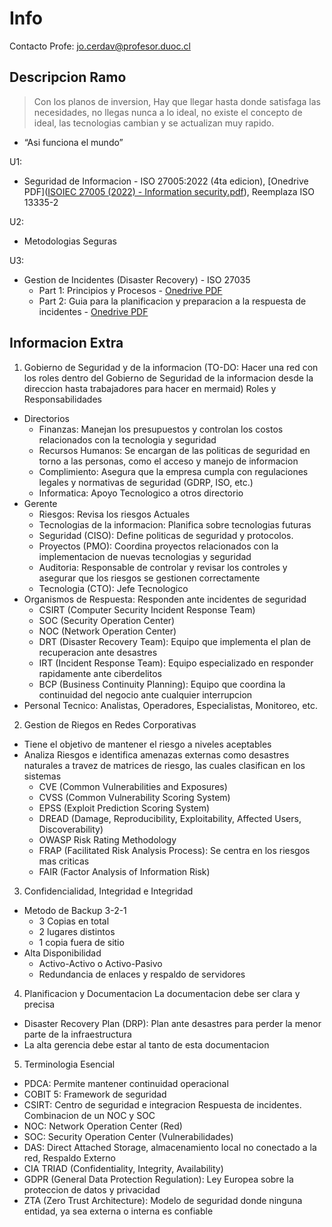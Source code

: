 # Info
Contacto Profe: jo.cerdav@profesor.duoc.cl

## Descripcion Ramo
> Con los planos de inversion, Hay que llegar hasta donde satisfaga las necesidades, no llegas nunca a lo ideal, no existe el concepto de ideal, las tecnologias cambian y se actualizan muy rapido.
 - “Asi funciona el mundo”

U1:
- Seguridad de Informacion - ISO 27005:2022 (4ta edicion), [Onedrive PDF]([ISOIEC 27005 (2022) - Information security.pdf](https://duoccl0-my.sharepoint.com/:b:/g/personal/ga_zunigam_duocuc_cl/EY_dWMNrP9dPmDf6zrvned4B6-N5yP98JSTQKcL2hNg4Ow?e=x720Xz)), Reemplaza ISO 13335-2

U2:
- Metodologias Seguras

U3:
- Gestion de Incidentes (Disaster Recovery) - ISO 27035
	- Part 1: Principios y Procesos - [Onedrive PDF](https://duoccl0-my.sharepoint.com/:b:/g/personal/ga_zunigam_duocuc_cl/ETdUCFvv63VGkbYZc7ZCT6YB_Xnx34vD_2zAhgrHrvMjdQ?e=pStNrS)
	- Part 2: Guia para la planificacion y preparacion a la respuesta de incidentes - [Onedrive PDF](https://duoccl0-my.sharepoint.com/:b:/g/personal/ga_zunigam_duocuc_cl/ESLW78-gX0VIgdI4zND0EmsBKZxjuvzVwY88eJpezQECag?e=VYHZnb)


## Informacion Extra
1. Gobierno de Seguridad y de la informacion
(TO-DO: Hacer una red con los roles dentro del Gobierno de Seguridad de la informacion desde la direccion hasta trabajadores para hacer en mermaid)
Roles y Responsabilidades
- Directorios
	- Finanzas: Manejan los presupuestos y controlan los costos relacionados con la tecnologia y seguridad
	- Recursos Humanos: Se encargan de las politicas de seguridad en torno a las personas, como el acceso y manejo de informacion
	- Complimiento: Asegura que la empresa cumpla con regulaciones legales y normativas de seguridad (GDRP, ISO, etc.)
	- Informatica: Apoyo Tecnologico a otros directorio
- Gerente
	- Riesgos: Revisa los riesgos Actuales
	- Tecnologias de la informacion: Planifica sobre tecnologias futuras
	- Seguridad (CISO): Define politicas de seguridad y protocolos.
	- Proyectos (PMO): Coordina proyectos relacionados con la implementacion de nuevas tecnologias y seguridad
	- Auditoria: Responsable de controlar y revisar los controles y asegurar que los riesgos se gestionen correctamente
	- Tecnologia (CTO): Jefe Tecnologico
- Organismos de Respuesta: Responden ante incidentes de seguridad
	- CSIRT (Computer Security Incident Response Team)
	- SOC (Security Operation Center) 
	- NOC (Network Operation Center)
	- DRT (Disaster Recovery Team): Equipo que implementa el plan de recuperacion ante desastres
	- IRT (Incident Response Team): Equipo especializado en responder rapidamente ante ciberdelitos
	- BCP (Business Continuity Planning): Equipo que coordina la continuidad del negocio ante cualquier interrupcion
- Personal Tecnico: Analistas, Operadores, Especialistas, Monitoreo, etc.


2. Gestion de Riegos en Redes Corporativas
- Tiene el objetivo de mantener el riesgo a niveles aceptables
- Analiza Riesgos e identifica amenazas externas como desastres naturales a travez de matrices de riesgo, las cuales clasifican en los sistemas
	- CVE (Common Vulnerabilities and Exposures)
	- CVSS (Common Vulnerability Scoring System)
	- EPSS (Exploit Prediction Scoring System)
	- DREAD (Damage, Reproducibility, Exploitability, Affected Users, Discoverability)
	- OWASP Risk Rating Methodology
	- FRAP (Facilitated Risk Analysis Process): Se centra en los riesgos mas criticas
	- FAIR (Factor Analysis of Information Risk)

3. Confidencialidad, Integridad e Integridad
- Metodo de Backup 3-2-1
	- 3 Copias en total
	- 2 lugares distintos
	- 1 copia fuera de sitio
- Alta Disponibilidad
	- Activo-Activo o Activo-Pasivo
	- Redundancia de enlaces y respaldo de servidores

4. Planificacion y Documentacion
La documentacion debe ser clara y precisa
- Disaster Recovery Plan (DRP): Plan ante desastres para perder la menor parte de la infraestructura
- La alta gerencia debe estar al tanto de esta documentacion

5. Terminologia Esencial
- PDCA: Permite mantener continuidad operacional
- COBIT 5: Framework de seguridad
- CSIRT: Centro de seguridad e integracion Respuesta de incidentes. Combinacion de un NOC y SOC
- NOC: Network Operation Center (Red)
- SOC: Security Operation Center (Vulnerabilidades)
- DAS: Direct Attached Storage, almacenamiento local no conectado a la red, Respaldo Externo
- CIA TRIAD (Confidentiality, Integrity, Availability)
- GDPR (General Data Protection Regulation): Ley Europea sobre la proteccion de datos y privacidad
- ZTA (Zero Trust Architecture): Modelo de seguridad donde ninguna entidad, ya sea externa o interna es confiable